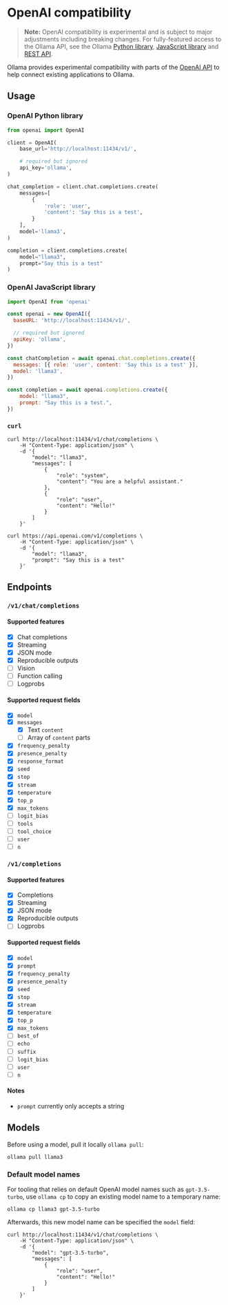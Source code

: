 # OpenAI compatibility

> **Note:** OpenAI compatibility is experimental and is subject to major adjustments including breaking changes. For fully-featured access to the Ollama API, see the Ollama [Python library](https://github.com/ollama/ollama-python), [JavaScript library](https://github.com/ollama/ollama-js) and [REST API](https://github.com/ollama/ollama/blob/main/docs/api.md).

Ollama provides experimental compatibility with parts of the [OpenAI API](https://platform.openai.com/docs/api-reference) to help connect existing applications to Ollama.

## Usage

### OpenAI Python library

```python
from openai import OpenAI

client = OpenAI(
    base_url='http://localhost:11434/v1/',

    # required but ignored
    api_key='ollama',
)

chat_completion = client.chat.completions.create(
    messages=[
        {
            'role': 'user',
            'content': 'Say this is a test',
        }
    ],
    model='llama3',
)

completion = client.completions.create(
    model="llama3",
    prompt="Say this is a test"
)
```

### OpenAI JavaScript library

```javascript
import OpenAI from 'openai'

const openai = new OpenAI({
  baseURL: 'http://localhost:11434/v1/',

  // required but ignored
  apiKey: 'ollama',
})

const chatCompletion = await openai.chat.completions.create({
  messages: [{ role: 'user', content: 'Say this is a test' }],
  model: 'llama3',
})

const completion = await openai.completions.create({
    model: "llama3",
    prompt: "Say this is a test.",
})
```

### `curl`

```
curl http://localhost:11434/v1/chat/completions \
    -H "Content-Type: application/json" \
    -d '{
        "model": "llama3",
        "messages": [
            {
                "role": "system",
                "content": "You are a helpful assistant."
            },
            {
                "role": "user",
                "content": "Hello!"
            }
        ]
    }'

curl https://api.openai.com/v1/completions \
    -H "Content-Type: application/json" \
    -d '{
        "model": "llama3",
        "prompt": "Say this is a test"
    }'
```

## Endpoints

### `/v1/chat/completions`

#### Supported features

- [x] Chat completions
- [x] Streaming
- [x] JSON mode
- [x] Reproducible outputs
- [ ] Vision
- [ ] Function calling
- [ ] Logprobs

#### Supported request fields

- [x] `model`
- [x] `messages`
  - [x] Text `content`
  - [ ] Array of `content` parts
- [x] `frequency_penalty`
- [x] `presence_penalty`
- [x] `response_format`
- [x] `seed`
- [x] `stop`
- [x] `stream`
- [x] `temperature`
- [x] `top_p`
- [x] `max_tokens`
- [ ] `logit_bias`
- [ ] `tools`
- [ ] `tool_choice`
- [ ] `user`
- [ ] `n`

### `/v1/completions`

#### Supported features

- [x] Completions
- [x] Streaming
- [x] JSON mode
- [x] Reproducible outputs
- [ ] Logprobs

#### Supported request fields

- [x] `model`
- [x] `prompt`
- [x] `frequency_penalty`
- [x] `presence_penalty`
- [x] `seed`
- [x] `stop`
- [x] `stream`
- [x] `temperature`
- [x] `top_p`
- [x] `max_tokens`
- [ ] `best_of`
- [ ] `echo`
- [ ] `suffix`
- [ ] `logit_bias`
- [ ] `user`
- [ ] `n`

#### Notes

- `prompt` currently only accepts a string

## Models

Before using a model, pull it locally `ollama pull`:

```shell
ollama pull llama3
```

### Default model names

For tooling that relies on default OpenAI model names such as `gpt-3.5-turbo`, use `ollama cp` to copy an existing model name to a temporary name:

```
ollama cp llama3 gpt-3.5-turbo
```

Afterwards, this new model name can be specified the `model` field:

```shell
curl http://localhost:11434/v1/chat/completions \
    -H "Content-Type: application/json" \
    -d '{
        "model": "gpt-3.5-turbo",
        "messages": [
            {
                "role": "user",
                "content": "Hello!"
            }
        ]
    }'
```
